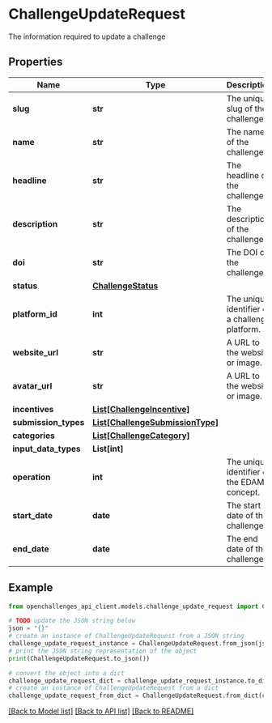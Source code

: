 # ChallengeUpdateRequest

The information required to update a challenge

## Properties

| Name                 | Type                                                            | Description                                    | Notes |
| -------------------- | --------------------------------------------------------------- | ---------------------------------------------- | ----- |
| **slug**             | **str**                                                         | The unique slug of the challenge.              |
| **name**             | **str**                                                         | The name of the challenge.                     |
| **headline**         | **str**                                                         | The headline of the challenge.                 |
| **description**      | **str**                                                         | The description of the challenge.              |
| **doi**              | **str**                                                         | The DOI of the challenge.                      |
| **status**           | [**ChallengeStatus**](ChallengeStatus.md)                       |                                                |
| **platform_id**      | **int**                                                         | The unique identifier of a challenge platform. |
| **website_url**      | **str**                                                         | A URL to the website or image.                 |
| **avatar_url**       | **str**                                                         | A URL to the website or image.                 |
| **incentives**       | [**List[ChallengeIncentive]**](ChallengeIncentive.md)           |                                                |
| **submission_types** | [**List[ChallengeSubmissionType]**](ChallengeSubmissionType.md) |                                                |
| **categories**       | [**List[ChallengeCategory]**](ChallengeCategory.md)             |                                                |
| **input_data_types** | **List[int]**                                                   |                                                |
| **operation**        | **int**                                                         | The unique identifier of the EDAM concept.     |
| **start_date**       | **date**                                                        | The start date of the challenge.               |
| **end_date**         | **date**                                                        | The end date of the challenge.                 |

## Example

```python
from openchallenges_api_client.models.challenge_update_request import ChallengeUpdateRequest

# TODO update the JSON string below
json = "{}"
# create an instance of ChallengeUpdateRequest from a JSON string
challenge_update_request_instance = ChallengeUpdateRequest.from_json(json)
# print the JSON string representation of the object
print(ChallengeUpdateRequest.to_json())

# convert the object into a dict
challenge_update_request_dict = challenge_update_request_instance.to_dict()
# create an instance of ChallengeUpdateRequest from a dict
challenge_update_request_from_dict = ChallengeUpdateRequest.from_dict(challenge_update_request_dict)
```

[[Back to Model list]](../README.md#documentation-for-models) [[Back to API list]](../README.md#documentation-for-api-endpoints) [[Back to README]](../README.md)
